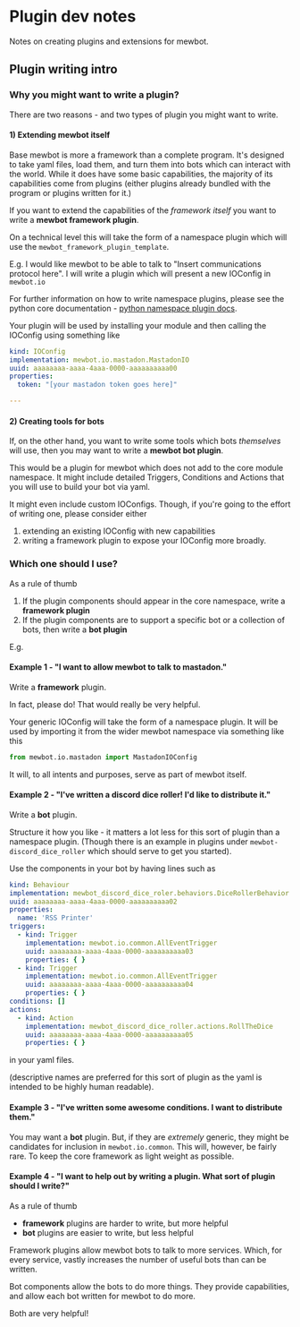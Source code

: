 <!--
SPDX-FileCopyrightText: 2023 Mewbot Developers <mewbot@quicksilver.london>

SPDX-License-Identifier: BSD-2-Clause
-->

# Plugin dev notes

Notes on creating plugins and extensions for mewbot.

## Plugin writing intro

### Why you might want to write a plugin?

There are two reasons - and two types of plugin you might want to write.

#### 1) Extending mewbot itself

Base mewbot is more a framework than a complete program.
It's designed to take yaml files, load them, and turn them into bots which can interact with the world.
While it does have some basic capabilities, the majority of its capabilities come from plugins
(either plugins already bundled with the program or plugins written for it.)

If you want to extend the capabilities of the _framework itself_ you want to write a **mewbot framework plugin**.

On a technical level this will take the form of a namespace plugin which will use the `mewbot_framework_plugin_template`.

E.g. I would like mewbot to be able to talk to "Insert communications protocol here".
I will write a plugin which will present a new IOConfig in `mewbot.io`

For further information on how to write namespace plugins, please see the python core documentation - [python namespace plugin docs](https://packaging.python.org/en/latest/guides/packaging-namespace-packages/).

Your plugin will be used by installing your module and then calling the IOConfig using something like

```yaml
kind: IOConfig
implementation: mewbot.io.mastadon.MastadonIO
uuid: aaaaaaaa-aaaa-4aaa-0000-aaaaaaaaaa00
properties:
  token: "[your mastadon token goes here]"

---
```

#### 2) Creating tools for bots

If, on the other hand, you want to write some tools which bots _themselves_ will use, then you may want to write a **mewbot bot plugin**.

This would be a plugin for mewbot which does not add to the core module namespace.
It might include detailed Triggers, Conditions and Actions that you will use to build your bot via yaml.

It might even include custom IOConfigs.
Though, if you're going to the effort of writing one, please consider either
1) extending an existing IOConfig with new capabilities
2) writing a framework plugin to expose your IOConfig more broadly.

### Which one should I use?

As a rule of thumb
1) If the plugin components should appear in the core namespace, write a **framework plugin**
2) If the plugin components are to support a specific bot or a collection of bots, then write a **bot plugin**

E.g.

#### Example 1 - "I want to allow mewbot to talk to mastadon."

Write a **framework** plugin.

In fact, please do!
That would really be very helpful.

Your generic IOConfig will take the form of a namespace plugin.
It will be used by importing it from the wider mewbot namespace via something like this

```python
from mewbot.io.mastadon import MastadonIOConfig
```

It will, to all intents and purposes, serve as part of mewbot itself.

#### Example 2 - "I've written a discord dice roller! I'd like to distribute it."

Write a **bot** plugin.

Structure it how you like - it matters a lot less for this sort of plugin than a namespace plugin.
(Though there is an example in plugins under `mewbot-discord_dice_roller` which should serve to get you started).

Use the components in your bot by having lines such as

```yaml
kind: Behaviour
implementation: mewbot_discord_dice_roler.behaviors.DiceRollerBehavior
uuid: aaaaaaaa-aaaa-4aaa-0000-aaaaaaaaaa02
properties:
  name: 'RSS Printer'
triggers:
  - kind: Trigger
    implementation: mewbot.io.common.AllEventTrigger
    uuid: aaaaaaaa-aaaa-4aaa-0000-aaaaaaaaaa03
    properties: { }
  - kind: Trigger
    implementation: mewbot.io.common.AllEventTrigger
    uuid: aaaaaaaa-aaaa-4aaa-0000-aaaaaaaaaa04
    properties: { }
conditions: []
actions:
  - kind: Action
    implementation: mewbot_discord_dice_roller.actions.RollTheDice
    uuid: aaaaaaaa-aaaa-4aaa-0000-aaaaaaaaaa05
    properties: { }

```

in your yaml files.

(descriptive names are preferred for this sort of plugin as the yaml is intended to be highly human readable).

#### Example 3 - "I've written some awesome conditions. I want to distribute them."

You may want a **bot** plugin.
But, if they are _extremely_ generic, they might be candidates for inclusion in `mewbot.io.common`.
This will, however, be fairly rare.
To keep the core framework as light weight as possible.

#### Example 4 - "I want to help out by writing a plugin. What sort of plugin should I write?"

As a rule of thumb
 - **framework** plugins are harder to write, but more helpful
 - **bot** plugins are easier to write, but less helpful

Framework plugins allow mewbot bots to talk to more services.
Which, for every service, vastly increases the number of useful bots than can be written.

Bot components allow the bots to do more things.
They provide capabilities, and allow each bot written for mewbot to do more.

Both are very helpful!
